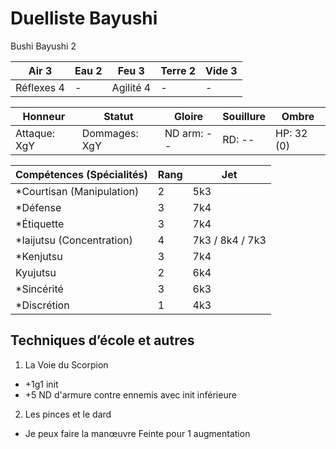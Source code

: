 # Duelliste Bayushi

Bushi Bayushi 2

| **Air** 3     | **Eau** 2     | **Feu** 3     | **Terre** 2   | **Vide** 3
| ------------- | ------------- | ------------- | ------------- | -------------
| Réflexes 4    | -             | Agilité 4     | -             | -

| Honneur       | Statut        | Gloire        | Souillure     | Ombre
| ------------- | ------------- | ------------- | ------------- | -------------
| Attaque: XgY  | Dommages: XgY | ND arm: --    | RD: --        | HP: 32 (0)

| Compétences (Spécialités)                     | Rang  | Jet
| --------------------------------------------- | ----- | -------
| *Courtisan (Manipulation)                     | 2     | 5k3
| *Défense                                      | 3     | 7k4
| *Étiquette                                    | 3     | 7k4 
| *Iaijutsu (Concentration)                     | 4     | 7k3 / 8k4 / 7k3
| *Kenjutsu                                     | 3     | 7k4
| Kyujutsu                                      | 2     | 6k4
| *Sincérité                                    | 3     | 6k3
| *Discrétion                                   | 1     | 4k3

## Techniques d’école et autres

1. La Voie du Scorpion
  - +1g1 init
  - +5 ND d'armure contre ennemis avec init inférieure
2. Les pinces et le dard
  - Je peux faire la manœuvre Feinte pour 1 augmentation